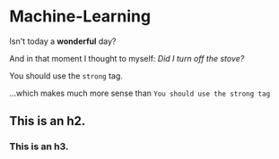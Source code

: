 # Machine-Learning
Isn't today a **wonderful** day?

And in that moment I thought to myself: _Did I turn off the stove?_

You should use the `strong` tag.

...which makes much more sense than `You should use the strong tag`

## This is an h2.
### This is an h3.
